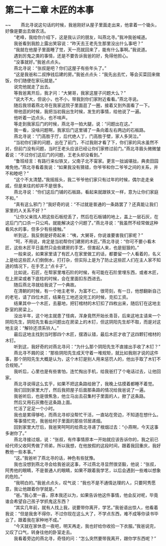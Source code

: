 # 第二十二章 木匠的本事

~~
            　　燕北寻说这句话的时候，我爸刚好从屋子里面走出来，他拿着一个锄头，好像是要出去做农活。<br>　　“老峰，我给你介绍下，这是我认识的朋友，叫燕北寻。”我冲我爸喊道。<br>　　我爸看到我脸上露出笑容说：“昨天去王老先生那里没出什么事吧？”<br>　　“我就在他屋子里面睡了觉，天一亮就回来了，能有什么事啊。”我说道。<br>　　遇到厉鬼之类的事情，还是不要告诉我爸的好，免得他担心。<br>　　“没事就好。”我爸点点头。<br>　　燕北寻说：“张叔是吧？你们这屋子有些年头了。”<br>　　“这是我爸和二叔挣钱后建的房。”我爸点点头：“我先出去忙，等会买菜回来做饭，你们随便在家玩就是。”<br>　　说完他就走了出去。<br>　　等我爸离开后，我才问：“大舅哥，我家这屋子问题大么？”<br>　　“说大不大，但说小，也不小，带我到你们家附近看看。”燕北寻说。<br>　　随后我领着燕北寻在我家这院子里面逛了一圈，接着又到外面看了一下。<br>　　带他逛的时候，我把当初我出生时候，发生的事情，给他说了一遍。<br>　　他听着一边点头，也不啃声。<br>　　等走到我家后门的时候，燕北寻一拍大腿，说：“问题出在这。”<br>　　我一看，没啥问题啊，我家后门这里铺了一条向着左右两边的石板路。<br>　　燕北寻说：“门高胜于厅，后代绝人丁，门高胜于壁，家人多哭泣。”<br>　　“当初你们家的问题，出在了前门，不过我刚才看了下，你们家的风水虽然不对，但前门没有问题，当时王老头应该已经让你们家修过前门。”燕北寻眉头微微皱着说：“不过你们这后门的问题，王老头却没看到。”<br>　　“鲁班经言：有路行来似铁叉，父南子北不甯家。更言一拙诚堪拙，典卖田园难免他。”燕北寻看着我说：“如果我没有猜错，你爷爷和你二爷爷之间的关系，并不和睦吧？”<br>　　“这个不太清楚。”我摇摇头，我二爷爷他们家只有过年的时候，偶尔走走亲戚，但是来往的却并不是很多。<br>　　燕北寻说：“你们这后门铺的石板路，看起来就跟铁叉一样，意为让你们家庭不和。”<br>　　“真有这么邪门？”我好奇的说：“不过就是普通的一条路罢了？还真能让我们家里的人关系不好？”<br>　　“让你父亲找人把这些石板挖丢了，然后在石板铺的地上，盖上一层石灰，在这后门门口杀一只公鸡，就能解决这个问题了。”燕北寻说：“我虽然不经常做这种看风水的事，但多少有些接触。”<br>　　听到这，我反倒是好奇起来：“咦，大舅哥，你说谁要害我们家呢？”<br>　　“呵，不用说，肯定是当初帮你们建房的木匠。”燕北寻说：“你可不要小看木匠，这些木匠平日虽然只会些建房的手艺，但害起人来，也是挺狠的。”<br>　　一般来说，如果家里请了有匠人在家里做工的话，都要留一个人看着的，名义上是给这些匠人们倒倒水，打打杂，但实际上是为了防止这些匠人们在主人家不知道的情况下，在手艺上“点卡子”。<br>　　比如说，石匠，在帮家里堆石阶的时候，有可能在石阶里埋东西，或者木匠，在上房梁或者下底柱的时候，会在里面扣东西进去。<br>　　随后燕北寻就给我说了一个典故。<br>　　在清朝的时候，有一个地主老爷，为富不仁，很苛刻，有一日，他想翻新自己的老宅，请了四位木匠，结果在工地还没完工的时候，克扣工资。<br>　　结果其中一个木匠，去墓地，把钉棺材的木钉扣了四枚出来，随后钉在这地主卧室的房梁上。<br>　　没出半年，这个地主就患了怪病，浑身竟然开始长青苔，后来这地主请来一个阴阳先生，阴阳先生看出问题出在房梁上的木钉，但这阴阳先生却不取，而是对这地主说：“解铃还须系铃人。”<br>　　最后这地主找到当时那四个木匠，摆酒认错，最后木匠才收了这四颗钉棺材的木钉。<br>　　听到这，我好奇的对燕北寻问：“为什么那个阴阳先生不直接出手收了木钉？”<br>　　燕北寻不屑的说：“那些阴阳先生成天守着一堆规矩，就比如我刚才说的这件事，那个阴阳先生大概是认为，这个木钉是别人用来惩罚人的，他出手取了木钉不合规矩。”<br>　　我听后，心里也是有些害怕，连忙掏出手机，给我爸打了个电话过去，让他回家。<br>　　燕北寻说得这么玄乎，如果不把这条路给掀了，我晚上估摸着都睡不着觉。<br>　　我们回到家里大厅，然后我把屋子后面那条路的情况给我爸说了一遍。<br>　　我爸听后，也是很焦急，他立马出去召集村子里面的人，掀了这条路。<br>　　然后又用石灰撒在这条路上面。<br>　　忙活了足足一个小时。<br>　　我也是累得够呛，而燕北寻却没帮忙干活，一直站在旁边，不知道在想什么。<br>　　等事情忙完，我爸给村子里面的那些邻居递烟。<br>　　回到家里大厅后，我爸笑呵呵的给燕北寻递了根烟过去：“小燕啊，今天这事多谢你了。”<br>　　燕北寻接过烟，说：“张叔，有件事情原本一开始就应该告诉你的，我之前已经代师父收阿秀做了师弟，所以我想，在他放假的这段时间，跟着我回重庆，我好教他一些本事。”<br>　　“这。”我爸听了燕北寻的话，神色有些犹豫。<br>　　我也没想到燕北寻会给我爸说这事，不过燕北寻显然很坚毅，他说：“张叔，阿秀他的眼睛，不是普通人的眼睛，如果不跟着我学艺，以后会遇到一些难以想象的危险。”<br>　　“我明白的。”我爸点点头，叹气说：“我也不是不通情达理的人，只要阿秀愿意，我让他跟着你学就是。”<br>　　“爸。”我心里一喜，原本我还以为，如果告诉他这件事情，他会反对呢，毕竟谁会希望自己孩子学抓鬼这东西？<br>　　“其实几年前，就有人找上我，说要带你离开，学艺。”我爸语出惊人，他看着我说：“但是我舍不得你，不过你现在这么大了，不学点东西，难不成等你读书毕业了，跟着我在家种地不成。”<br>　　“今天就在家休息一夜吧，明天再走，我也好给你收拾一下衣服。”我爸说完，又叹了口气，转身往他的卧室走去。<br>　　我看着旁边的燕北寻，奇怪的问：“怎么突然要带我离开，跟你学东西呢？”<br>　　
	